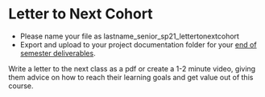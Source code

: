 # Letter to Next Cohort

* Please name your file as lastname\_senior\_sp21\_lettertonextcohort
* Export and upload to your project documentation folder for your [end of semester deliverables](./).

Write a letter to the next class as a pdf or create a 1-2 minute video, giving them advice on how to reach their learning goals and get value out of this course.

